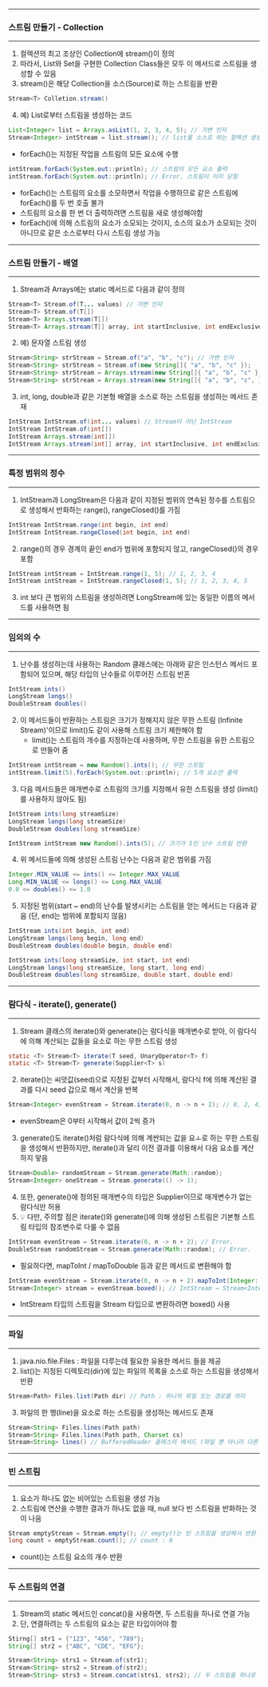 -----
### 스트림 만들기 - Collection
-----
1. 컬렉션의 최고 조상인 Collection에 stream()이 정의
2. 따라서, List와 Set을 구현한 Collection Class들은 모두 이 메서드로 스트림을 생성할 수 있음
3. stream()은 해당 Collection을 소스(Source)로 하는 스트림을 반환
```java
Stream<T> Colletion.stream()
```

4. 예) List로부터 스트림을 생성하는 코드
```java
List<Integer> list = Arrays.asList(1, 2, 3, 4, 5); // 가변 인자
Stream<Integer> intStream = list.stream(); // list를 소스로 하는 컬렉션 생성
```

  - forEach()는 지정된 작업을 스트림의 모든 요소에 수행
```java
intStream.forEach(System.out::println); // 스트림의 모든 요소 출력
intStream.forEach(System.out::println); // Error. 스트림이 이미 닫힘
```

  - forEach()는 스트림의 요소를 소모하면서 작업을 수행하므로 같은 스트림에 forEach()를 두 번 호출 불가
  - 스트림의 요소를 한 번 더 출력하려면 스트림을 새로 생성해야함
  - forEach()에 의해 스트림의 요소가 소모되는 것이지, 소스의 요소가 소모되는 것이 아니므로 같은 소스로부터 다시 스트림 생성 가능

-----
### 스트림 만들기 - 배열
-----
1. Stream과 Arrays에는 static 메서드로 다음과 같이 정의
```java
Stream<T> Stream.of(T... values) // 가변 인자
Stream<T> Stream.of(T[])
Stream<T> Arrays.stream(T[])
Stream<T> Arrays.stream(T[] array, int startInclusive, int endExclusive)
```

2. 예) 문자열 스트림 생성
```java
Stream<String> strStream = Stream.of("a", "b", "c"); // 가변 인자
Stream<String> strStream = Stream.of(new String[]{ "a", "b", "c" });
Stream<String> strStream = Arrays.stream(new String[]{ "a", "b", "c" });
Stream<String> strStream = Arrays.stream(new String[]{ "a", "b", "c", }, 0, 3);
```

3. int, long, double과 같은 기본형 배열을 소스로 하는 스트림을 생성하는 메서드 존재
```java
IntStream IntStream.of(int... values) // Stream이 아닌 IntStream
IntStream IntStream.of(int[])
IntStream Arrays.stream(int[])
IntStream Arrays.stream(int[] array, int startInclusive, int endExclusive)
```

-----
### 특정 범위의 정수
-----
1. IntStream과 LongStream은 다음과 같이 지정된 범위의 연속된 정수를 스트림으로 생성해서 반화하는 range(), rangeClosed()를 가짐
```java
IntStream IntStream.range(int begin, int end)
IntStream IntStream.rangeClosed(int begin, int end)
```

2. range()의 경우 경계의 끝인 end가 범위에 포함되지 않고, rangeClosed()의 경우 포함
```java
IntStream intStream = IntStream.range(1, 5); // 1, 2, 3, 4
IntStream intStream = IntStream.rangeClosed(1, 5); // 1, 2, 3, 4, 5
```

3. int 보다 큰 범위의 스트림을 생성하려면 LongStream에 있는 동일한 이름의 메서드를 사용하면 됨

-----
### 임의의 수
-----
1. 난수를 생성하는데 사용하는 Random 클래스에는 아래와 같은 인스턴스 메서드 포함되어 있으며, 해당 타입의 난수들로 이루어진 스트림 반혼
```java
IntStream ints()
LongStream longs()
DoubleStream doubles()
```

2. 이 메서드들이 반환하는 스트림은 크기가 정해지지 않은 무한 스트림 (Infinite Stream)'이므로 limit()도 같이 사용해 스트림 크기 제한해야 함
   - limit()는 스트림의 개수를 지정하는데 사용하며, 무한 스트림을 유한 스트림으로 만들어 줌
```java
IntStream intStream = new Random().ints(); // 무한 스트림
intStream.limit(5).forEach(System.out::println); // 5개 요소만 출력
```

3. 다음 메서드들은 매개변수로 스트림의 크기를 지정해서 유한 스트림을 생성 (limit()를 사용하지 않아도 됨)
```java
IntStream ints(long streamSize)
LongStream longs(long streamSize)
DoubleStream doubles(long streamSize)
```

```java
IntStream intStream new Random().ints(5); // 크기가 5인 난수 스트림 반환
```

4. 위 메서드들에 의해 생성된 스트림 난수는 다음과 같은 범위를 가짐
```java
Integer.MIN_VALUE <= ints() <= Integer.MAX_VALUE
Long.MIN_VALUE <= longs() <= Long.MAX_VALUE
0.0 <= doubles() <= 1.0
```

5. 지정된 범위(start ~ end)의 난수를 발생시키는 스트림을 얻는 메서드는 다음과 같음 (단, end는 범위에 포함되지 않음)
```java
IntStream ints(int begin, int end)
LongStream longs(long begin, long end)
DoubleStream doubles(double begin, double end)
```
```java
IntStream ints(long streamSize, int start, int end)
LongStream longs(long streamSize, long start, long end)
DoubleStream doubles(long streamSize, double start, double end)
```

-----
### 람다식 - iterate(), generate()
-----
1. Stream 클래스의 iterate()와 generate()는 람다식을 매개변수로 받아, 이 람다식에 의해 계산되는 값들을 요소로 하는 무한 스트림 생성
```java
static <T> Stream<T> iterate(T seed, UnaryOperator<T> f)
static <T> Stream<T> generate(Supplier<T> s)
```

2. iterate()는 씨앗값(seed)으로 지정된 값부터 시작해서, 람다식 f에 의해 계산된 결과를 다시 seed 갑으로 해서 계산을 반복
```java
Stream<Integer> evenStream = Stream.iterate(0, n -> n + 2); // 0, 2, 4, 6, ...
```
  - evenStream은 0부터 시작해서 값이 2씩 증가

3. generate()도 iterate()처럼 람다식에 의해 계싼되는 값을 요ㅗ로 하는 무한 스트림을 생성해서 반환하지만, iterate()과 달리 이전 결과를 이용해서 다음 요소를 계산하지 앟음
```java
Stream<Double> randomStream = Stream.generate(Math::random);
Stream<Integer> oneStream = Stream.generate(() -> 1);
```

4. 또한, generate()에 정의된 매개변수의 타입은 Supplier<T>이므로 매개변수가 없는 람다식만 허용
5. 💡 다만, 주의할 점은 iterate()와 generate()에 의해 생성된 스트림은 기본형 스트림 타입의 참조변수로 다룰 수 없음
```java
IntStream evenStream = Stream.iterate(0, n -> n + 2); // Error.
DoubleStream randomStream = Stream.generate(Math::random); // Error.
```
  - 필요하다면, mapToInt / mapToDouble 등과 같은 메서드로 변환해야 함
```java
IntStream evenStream = Stream.iterate(0, n -> n + 2).mapToInt(Integer::valueOf);
Stream<Integer> stream = evenStream.boxed(); // IntStream → Stream<Integer>
```
  - IntStream 타입의 스트림을 Stream<Integer> 타입으로 변환하려면 boxed() 사용

-----
### 파일
-----
1. java.nio.file.Files : 파일을 다루는데 필요한 유용한 메서드 들을 제공
2. list()는 지정된 디렉토리(dir)에 있는 파일의 목록을 소스로 하는 스트림을 생성해서 반환
```java
Stream<Path> Files.list(Path dir) // Path : 하나의 파일 또는 경로를 의미
```

3. 파일의 한 행(line)을 요소로 하는 스트림을 생성하는 메서드도 존재
```java
Stream<String> Files.lines(Path path)
Stream<String> Files.lines(Path path, Charset cs)
Stream<String> lines() // BufferedReader 클래스의 메서드 (파일 뿐 아니라 다른 입력대상으로부터도 데이터를 행 단위로 읽어올 수 있음
```

-----
### 빈 스트림
----
1. 요소가 하나도 없는 비어있는 스트림을 생성 가능
2. 스트림에 연산을 수행한 결과가 하나도 없을 때, null 보다 빈 스트림을 반화하는 것이 나음
```java
Stream emptyStream = Stream.empty(); // empty()는 빈 스트림을 생성해서 반환
long count = emptyStream.count(); // count : 0
```
  - count()는 스트림 요소의 개수 반환

-----
### 두 스트림의 연결
-----
1. Stream의 static 메서드인 concat()을 사용하면, 두 스트림을 하나로 연결 가능
2. 단, 연결하려는 두 스트림의 요소는 같은 타입이어야 함
```java
Stirng[] str1 = {"123", "456", "789"};
String[] str2 = {"ABC", "CDE", "EFG"};

Stream<String> strs1 = Stream.of(str1);
Stream<String> strs2 = Stream.of(str2);
Stream<String> strs3 = Stream.concat(strs1, strs2); // 두 스트림을 하나로 연결
```
